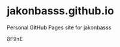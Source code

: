# jakonbasss.github.io
Personal GitHub Pages site for jakonbasss













































































8F9nE
